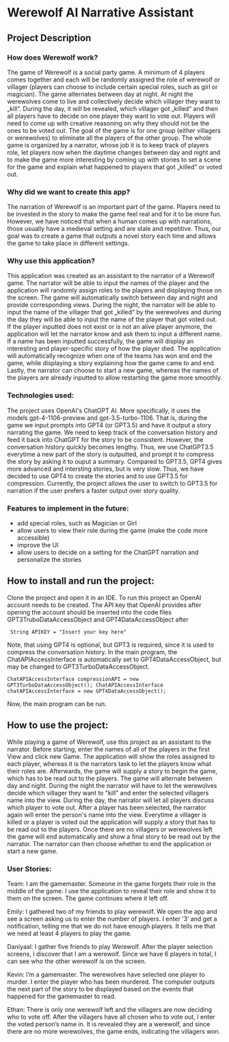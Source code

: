 # Werewolf AI Narrative Assistant

## Project Description

### How does Werewolf work?
The game of Werewolf is a social party game. A minimum of 4 players comes together and each will be randomly assigned the role of werewolf or villager (players can choose to include certain special roles, such as girl or magician). The game alternates between day at night. At night the werewolves come to live and collectively decide which villager they want to „kill“. During the day, it will be revealed, which villager got „killed“ and then all players have to decide on one player they want to vote out. Players will need to come up with creative reasoning on why they should not be the ones to be voted out. The goal of the game is for one group (either villagers or werewolves) to eliminate all the players of the other group. The whole game is organized by a narrator, whose job it is to keep track of players role, let players now when the daytime changes between day and night and to make the game more interesting by coming up with stories to set a scene for the game and explain what happened to players that got „killed“ or voted out.

### Why did we want to create this app?
The narration of Werewolf is an important part of the game. Players need to be invested in the story to make the game feel real and for it to be more fun. However, we have noticed that when a human comes up with narrations, those usually have a medieval setting and are stale and repetitive. Thus, our goal was to create a game that outputs a novel story each time and allows the game to take place in different settings.

### Why use this application?
This application was created as an assistant to the narrator of a Werewolf game. The narrator will be able to input the names of the player and the application will randomly assign roles to the players and displaying those on the screen. The game will automatically switch between day and night and provide corresponding views. During the night, the narrator will be able to input the name of the villager that got „killed“ by the werewolves and during the day they will be able to input the name of the player that got voted out. If the player inputted does not exist or is not an alive player anymore, the application will let the narrator know and ask them to input a different name. If a name has been inputted successfully, the game will display an interesting and player-specific story of how the player died. The application will automatically recognize when one of the teams has won and end the game, while displaying a story explaining how the game came to and end. Lastly, the narrator can choose to start a new game, whereas the names of the players are already inputted to allow restarting the game more smoothly.

### Technologies used:
The project uses OpenAI's ChatGPT AI. More specifically, it uses the models gpt-4-1106-preview and gpt-3.5-turbo-1106. That is, during the game we input prompts into GPT4 (or GPT3.5) and have it output a story narrating the game. 
We need to keep track of the conversation history and feed it back into ChatGPT for the story to be consistent. However, the conversation history quickly becomes lengthy. Thus, we use ChatGPT3.5 everytime a new part of the story is outputted, and prompt it to compress the story by asking it to ouput a summary.
Compared to GPT3.5, GPT4 gives more advanced and intersting stories, but is very slow. Thus, we have decided to use GPT4 to create the stories and to use GPT3.5 for compression. Currently, the project allows the user to switch to GPT3.5 for narration if the user prefers a faster output over story quality.

### Features to implement in the future:
- add special roles, such as Magician or Girl
- allow users to view their role during the game (make the code more accessible)
- improve the UI
- allow users to decide on a setting for the ChatGPT narration and personalize the stories


## How to install and run the project:

Clone the project and open it in an IDE. To run this project an OpenAI account needs to be created. The API key that OpenAI provides after opening the account should be inserted into the code files GPT3TruboDataAccessObject and GPT4DataAccessObject after 

` String APIKEY = "Insert your key here"`

Note, that using GPT4 is optional, but GPT3 is required, since it is used to compress the conversation history. In the main program, the ChatAPIAccessInterface is automatically set to GPT4DataAccessObject, but may be changed to GPT3TurboDataAccessObject.

`ChatAPIAccessInterface compressionAPI = new GPT3TurboDataAccessObject();
 ChatAPIAccessInterface chatAPIAccessInterface = new GPT4DataAccessObject();`

Now, the main program can be run.


## How to use the project:

While playing a game of Werewolf, use this project as an assistant to the narrator. Before starting, enter the names of all of the players in the first View and click new Game. The application will show the roles assigned to each player, whereas it is the narrators task to let the players know what their roles are. Afterwards, the game will supply a story to begin the game, which has to be read out to the players.
The game will alternate between day and night. During the night the narrator will have to let the werewolves decide which villager they want to "kill" and enter the selected villagers name into the view. During the day, the narrator will let all players discuss which player to vote out. After a player has been selected, the narrator again will enter the person's name into the view. Everytime a villager is killed or a player is voted out the application will supply a story that has to be read out to the players.
Once there are no villagers or werewolves left the game will end automatically and show a final story to be read out by the narrator. The narrator can then choose whether to end the application or start a new game.

### User Stories:
Team: I am the gamemaster. Someone in the game forgets their role in the middle of the game. I use the application to reveal their role and show it to them on the screen. The game continues where it left off.

Emily: I gathered two of my friends to play werewolf. We open the app and see a screen asking us to enter the number of players. I enter ‘3’ and get a notification, telling me that we do not have enough players. It tells me that we need at least 4 players to play the game.

Daniyaal: I gather five friends to play Werewolf. After the player selection screens, I discover that I am a werewolf. Since we have 6 players in total, I can see who the other werewolf is on the screen.

Kevin: I’m a gamemaster. The werewolves have selected one player to murder. I enter the player who has been murdered. The computer outputs the next part of the story to be displayed based on the events that happened for the gamemaster to read.

Ethan: There is only one werewolf left and the villagers are now deciding who to vote off. After the villagers have all chosen who to vote out, I enter the voted person’s name in. It is revealed they are a werewolf, and since there are no more werewolves, the game ends, indicating the villagers won.

